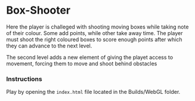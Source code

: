# Box-Shooter

Here the player is challeged with shooting moving boxes while taking note of their colour. Some add points, while other take away time.
The player must shoot the right coloured boxes to score enough points after which they can advance to the next level. 

The second level adds a new element of giving the playet access to movement, forcing them to move and shoot behind obstacles

### Instructions
Play by opening the `index.html` file located in the Builds/WebGL folder.
